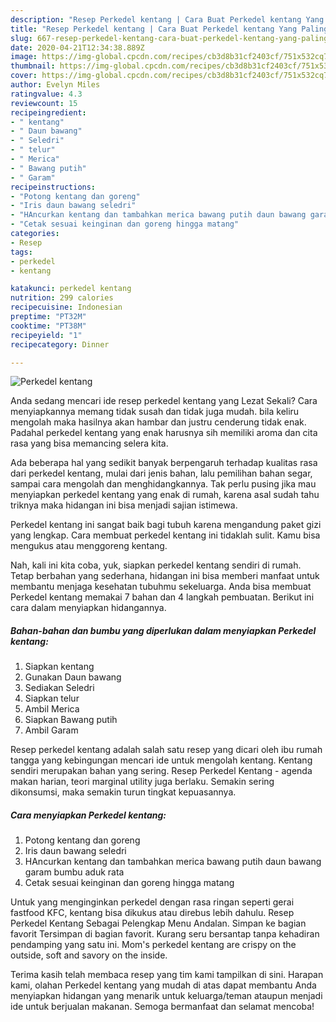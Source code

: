 ```yaml
---
description: "Resep Perkedel kentang | Cara Buat Perkedel kentang Yang Paling Enak"
title: "Resep Perkedel kentang | Cara Buat Perkedel kentang Yang Paling Enak"
slug: 667-resep-perkedel-kentang-cara-buat-perkedel-kentang-yang-paling-enak
date: 2020-04-21T12:34:38.889Z
image: https://img-global.cpcdn.com/recipes/cb3d8b31cf2403cf/751x532cq70/perkedel-kentang-foto-resep-utama.jpg
thumbnail: https://img-global.cpcdn.com/recipes/cb3d8b31cf2403cf/751x532cq70/perkedel-kentang-foto-resep-utama.jpg
cover: https://img-global.cpcdn.com/recipes/cb3d8b31cf2403cf/751x532cq70/perkedel-kentang-foto-resep-utama.jpg
author: Evelyn Miles
ratingvalue: 4.3
reviewcount: 15
recipeingredient:
- " kentang"
- " Daun bawang"
- " Seledri"
- " telur"
- " Merica"
- " Bawang putih"
- " Garam"
recipeinstructions:
- "Potong kentang dan goreng"
- "Iris daun bawang seledri"
- "HAncurkan kentang dan tambahkan merica bawang putih daun bawang garam bumbu aduk rata"
- "Cetak sesuai keinginan dan goreng hingga matang"
categories:
- Resep
tags:
- perkedel
- kentang

katakunci: perkedel kentang 
nutrition: 299 calories
recipecuisine: Indonesian
preptime: "PT32M"
cooktime: "PT38M"
recipeyield: "1"
recipecategory: Dinner

---
```



![Perkedel kentang](https://img-global.cpcdn.com/recipes/cb3d8b31cf2403cf/751x532cq70/perkedel-kentang-foto-resep-utama.jpg)

Anda sedang mencari ide resep perkedel kentang yang Lezat Sekali? Cara menyiapkannya memang tidak susah dan tidak juga mudah. bila keliru mengolah maka hasilnya akan hambar dan justru cenderung tidak enak. Padahal perkedel kentang yang enak harusnya sih memiliki aroma dan cita rasa yang bisa memancing selera kita.

Ada beberapa hal yang sedikit banyak berpengaruh terhadap kualitas rasa dari perkedel kentang, mulai dari jenis bahan, lalu pemilihan bahan segar, sampai cara mengolah dan menghidangkannya. Tak perlu pusing jika mau menyiapkan perkedel kentang yang enak di rumah, karena asal sudah tahu triknya maka hidangan ini bisa menjadi sajian istimewa.

Perkedel kentang ini sangat baik bagi tubuh karena mengandung paket gizi yang lengkap. Cara membuat perkedel kentang ini tidaklah sulit. Kamu bisa mengukus atau menggoreng kentang.


Nah, kali ini kita coba, yuk, siapkan perkedel kentang sendiri di rumah. Tetap berbahan yang sederhana, hidangan ini bisa memberi manfaat untuk membantu menjaga kesehatan tubuhmu sekeluarga. Anda bisa membuat Perkedel kentang memakai 7 bahan dan 4 langkah pembuatan. Berikut ini cara dalam menyiapkan hidangannya.

<!--inarticleads1-->

##### Bahan-bahan dan bumbu yang diperlukan dalam menyiapkan Perkedel kentang:

1. Siapkan  kentang
1. Gunakan  Daun bawang
1. Sediakan  Seledri
1. Siapkan  telur
1. Ambil  Merica
1. Siapkan  Bawang putih
1. Ambil  Garam


Resep perkedel kentang adalah salah satu resep yang dicari oleh ibu rumah tangga yang kebingungan mencari ide untuk mengolah kentang. Kentang sendiri merupakan bahan yang sering. Resep Perkedel Kentang - agenda makan harian, teori marginal utility juga berlaku. Semakin sering dikonsumsi, maka semakin turun tingkat kepuasannya. 

<!--inarticleads2-->

##### Cara menyiapkan Perkedel kentang:

1. Potong kentang dan goreng
1. Iris daun bawang seledri
1. HAncurkan kentang dan tambahkan merica bawang putih daun bawang garam bumbu aduk rata
1. Cetak sesuai keinginan dan goreng hingga matang


Untuk yang menginginkan perkedel dengan rasa ringan seperti gerai fastfood KFC, kentang bisa dikukus atau direbus lebih dahulu. Resep Perkedel Kentang Sebagai Pelengkap Menu Andalan. Simpan ke bagian favorit Tersimpan di bagian favorit. Kurang seru bersantap tanpa kehadiran pendamping yang satu ini. Mom&#39;s perkedel kentang are crispy on the outside, soft and savory on the inside. 

Terima kasih telah membaca resep yang tim kami tampilkan di sini. Harapan kami, olahan Perkedel kentang yang mudah di atas dapat membantu Anda menyiapkan hidangan yang menarik untuk keluarga/teman ataupun menjadi ide untuk berjualan makanan. Semoga bermanfaat dan selamat mencoba!
